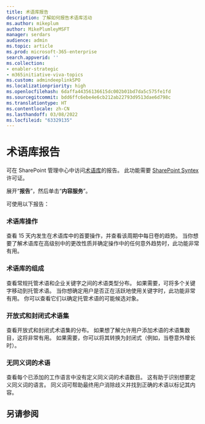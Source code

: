 ```yaml
---
title: 术语库报告
description: 了解如何报告术语库活动
ms.author: mikeplum
author: MikePlumleyMSFT
manager: serdars
audience: admin
ms.topic: article
ms.prod: microsoft-365-enterprise
search.appverid: ''
ms.collection:
- enabler-strategic
- m365initiative-viva-topics
ms.custom: admindeeplinkSPO
ms.localizationpriority: high
ms.openlocfilehash: 6daffa44356136615dc002b01bd7da5c575fe1fd
ms.sourcegitcommit: bdd6ffc6ebe4e6cb212ab22793d9513dae6d798c
ms.translationtype: HT
ms.contentlocale: zh-CN
ms.lasthandoff: 03/08/2022
ms.locfileid: "63329135"
---
```

# <a name="term-store-reports"></a>术语库报告

可在 SharePoint 管理中心中访问<a href="https://go.microsoft.com/fwlink/?linkid=2185073" target="_blank">术语库</a>的报告。 此功能需要 [SharePoint Syntex](index.md) 许可证。

展开“**报告**”，然后单击“**内容服务**”。

可使用以下报告：

### <a name="term-store-operations"></a>术语库操作

查看 15 天内发生在术语库中的首要操作，并查看该周期中每日卷的趋势。 当你想要了解术语库在高级别中的更改性质并确定操作中的任何意外趋势时，此功能非常有用。 

### <a name="term-store-composition"></a>术语库的组成

查看常规托管术语和企业关键字之间的术语类型分布。 如果需要，可将多个关键字移动到托管术语。 当你想确定用户是否正在活跃地使用关键字时，此功能非常有用。 你可以查看它们以确定托管术语的可能候选对象。

### <a name="open-and-closed-term-sets"></a>开放式和封闭式术语集

查看开放式和封闭式术语集的分布。 如果想了解允许用户添加术语的术语集数目，这将非常有用。 如果需要，你可以将其转换为封闭式（例如，当卷意外增长时）。 

### <a name="terms-without-synonyms"></a>无同义词的术语

查看每个已添加的工作语言中没有定义同义词的术语数目。 这有助于识别想要定义同义词的语言。 同义词可帮助最终用户消除歧义并找到正确的术语以标记其内容。

## <a name="see-also"></a>另请参阅



  






